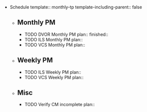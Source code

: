 - Schedule
  template:: monthly-tp
  template-including-parent:: false
	- ## Monthly PM
		- TODO DVOR Monthly PM
		  plan:: 
		  finished::
		- TODO ILS Monthly PM
		  plan::
		- TODO VCS Monthly PM
		  plan::
	- ## Weekly PM
		- TODO ILS Weekly PM
		  plan::
		- TODO VCS Weekly PM
		  plan::
	- ## Misc
		- TODO Verify CM incomplete
		  plan::
